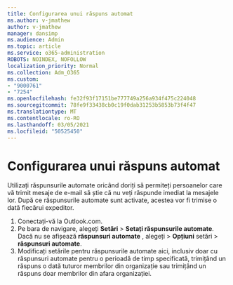 ```yaml
---
title: Configurarea unui răspuns automat
ms.author: v-jmathew
author: v-jmathew
manager: dansimp
ms.audience: Admin
ms.topic: article
ms.service: o365-administration
ROBOTS: NOINDEX, NOFOLLOW
localization_priority: Normal
ms.collection: Adm_O365
ms.custom:
- "9000761"
- "7254"
ms.openlocfilehash: fe32f93f17151be777749a256a934f475c224048
ms.sourcegitcommit: 78fe9f33438cb0c19f0dab31253b5853b73f4f47
ms.translationtype: MT
ms.contentlocale: ro-RO
ms.lasthandoff: 03/05/2021
ms.locfileid: "50525450"
---
```

# <a name="set-up-an-automatic-reply"></a>Configurarea unui răspuns automat

Utilizați răspunsurile automate oricând doriți să permiteți persoanelor care vă trimit mesaje de e-mail să știe că nu veți răspunde imediat la mesajele lor. După ce răspunsurile automate sunt activate, acestea vor fi trimise o dată fiecărui expeditor.

1. Conectați-vă la Outlook.com.
2. Pe bara de navigare, alegeți **Setări**  >  **Setați răspunsurile automate**. Dacă nu se afișează **răspunsuri automate** , alegeți   >  **Opțiuni** setări  >  **răspunsuri automate**.
3. Modificați setările pentru răspunsurile automate aici, inclusiv doar cu răspunsuri automate pentru o perioadă de timp specificată, trimițând un răspuns o dată tuturor membrilor din organizație sau trimițând un răspuns doar membrilor din afara organizației.
